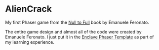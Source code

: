 # AlienCrack
My first Phaser game from the [Null to Full](http://www.emanueleferonato.com/2015/06/08/get-my-first-indie-minibook-from-null-to-full-html5-cross-platform-game/) book by Emanuele Feronato.

The entire game design and almost all of the code were created by Emanuele Feronato. I just put it in the [Enclave Phaser Template](https://github.com/EnclaveGames/Enclave-Phaser-Template) as part of my learning experience.